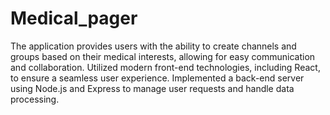 # Medical_pager
The application provides users with the ability to create channels and groups based on
their medical interests, allowing for easy communication and collaboration. Utilized
modern front-end technologies, including React, to ensure a seamless user experience.
Implemented a back-end server using Node.js and Express to manage user requests and
handle data processing.

